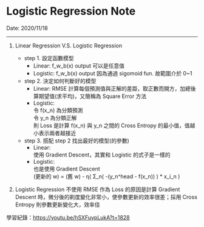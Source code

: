 Logistic Regression Note
===
Date: 2020/11/18<br>

---

1. Linear Regression V.S. Logistic Regression
    * step 1. 設定函數模型
        * Linear: f_w_b(x) output 可以是任意值 
        * Logistic: f_w_b(x) output 因為通過 sigomoid fun. 故範圍介於 0~1
    * step 2. 決定如何判斷好的模型
        * Linear: RMSE 計算每個預測值與正解的差距，取正數而開方，加總後算期望值(求平均)，又簡稱為 Square Error 方法
        * Logistic:<br>
        令 f(x_n) 為分類預測<br>
        令 y_n 為分類正解<br>
        則 Loss 是計算 f(x_n) 與 y_n 之間的 Cross Entropy 的最小值，值越小表示兩者越接近
    * step 3. 搭配 step 2 找出最好的模型(的參數)
        * Linear:<br>
        使用 Gradient Descent，其實和 Logistic 的式子是一樣的
        * Logistic:<br>
        也是使用 Gradient Descent<br>
        (更新的 w) = (舊 w) - η( Σ_n( -(y_n^head - f(x_n)) ) * x_i_n  )  

2. Logistic Regression 不使用 RMSE 作為 Loss 的原因是計算 Gradient Descent 時，微分後的剃度變化非常小，使參數更新的效率很差；採用 Cross Entropy 則參數更新變化大，效率佳

學習紀錄：https://youtu.be/hSXFuypLukA?t=1828